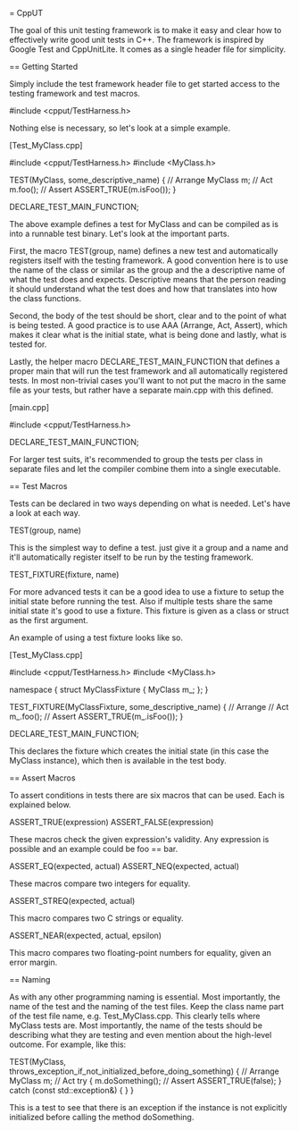 = CppUT

The goal of this unit testing framework is to make it easy and clear how to
effectively write good unit tests in C++. The framework is inspired by Google
Test and CppUnitLite. It comes as a single header file for simplicity.


== Getting Started

Simply include the test framework header file to get started access to the
testing framework and test macros.

  #include <cpput/TestHarness.h>

Nothing else is necessary, so let's look at a simple example.

  [Test_MyClass.cpp]

  #include <cpput/TestHarness.h>
  #include <MyClass.h>

  TEST(MyClass, some_descriptive_name)
  {
    // Arrange
    MyClass m;
    // Act
    m.foo();
    // Assert
    ASSERT_TRUE(m.isFoo());
  }

  DECLARE_TEST_MAIN_FUNCTION;

The above example defines a test for MyClass and can be compiled as is into a
runnable test binary. Let's look at the important parts.

First, the macro TEST(group, name) defines a new test and automatically 
registers itself with the testing framework. A good convention here is to 
use the name of the class or similar as the group and the a descriptive name 
of what the test does and expects. Descriptive means that the person reading
it should understand what the test does and how that translates into how the
class functions.

Second, the body of the test should be short, clear and to the point of what
is being tested. A good practice is to use AAA (Arrange, Act, Assert), which
makes it clear what is the initial state, what is being done and lastly, what
is tested for.

Lastly, the helper macro DECLARE_TEST_MAIN_FUNCTION that defines a proper
main that will run the test framework and all automatically registered tests.
In most non-trivial cases you'll want to not put the macro in the same file
as your tests, but rather have a separate main.cpp with this defined.

  [main.cpp]

  #include <cpput/TestHarness.h>

  DECLARE_TEST_MAIN_FUNCTION;

For larger test suits, it's recommended to group the tests per class
in separate files and let the compiler combine them into a single
executable.


== Test Macros

Tests can be declared in two ways depending on what is needed. Let's have a 
look at each way.

  TEST(group, name)

This is the simplest way to define a test. just give it a group and a name
and it'll automatically register itself to be run by the testing framework.

  TEST_FIXTURE(fixture, name)

For more advanced tests it can be a good idea to use a fixture to setup the
initial state before running the test. Also if multiple tests share the same
initial state it's good to use a fixture. This fixture is given as a class or
struct as the first argument.

An example of using a test fixture looks like so.

  [Test_MyClass.cpp]

  #include <cpput/TestHarness.h>
  #include <MyClass.h>

  namespace
  {
    struct MyClassFixture
    {
      MyClass m_;
    };
  }

  TEST_FIXTURE(MyClassFixture, some_descriptive_name)
  {
    // Arrange
    // Act
    m_.foo();
    // Assert
    ASSERT_TRUE(m_.isFoo());
  }

DECLARE_TEST_MAIN_FUNCTION;

This declares the fixture which creates the initial state (in this case the
MyClass instance), which then is available in the test body.


== Assert Macros

To assert conditions in tests there are six macros that can be used. Each is
explained below.

  ASSERT_TRUE(expression)
  ASSERT_FALSE(expression)

These macros check the given expression's validity. Any expression is possible
and an example could be foo == bar.

  ASSERT_EQ(expected, actual)
  ASSERT_NEQ(expected, actual)

These macros compare two integers for equality.

  ASSERT_STREQ(expected, actual)

This macro compares two C strings or equality.

  ASSERT_NEAR(expected, actual, epsilon)

This macro compares two floating-point numbers for equality, given an error
margin.


== Naming

As with any other programming naming is essential. Most importantly, the name
of the test and the naming of the test files. Keep the class name part of the
test file name, e.g. Test_MyClass.cpp. This clearly tells where MyClass tests
are. Most importantly, the name of the tests should be describing what they 
are testing and even mention about the high-level outcome. For example, like
this:

  TEST(MyClass, throws_exception_if_not_initialized_before_doing_something)
  {
    // Arrange
    MyClass m;
    // Act
    try
    {
      m.doSomething();
    // Assert
      ASSERT_TRUE(false);
    }
    catch (const std::exception&)
    {
    }
  }

This is a test to see that there is an exception if the instance is not
explicitly initialized before calling the method doSomething.
